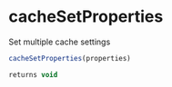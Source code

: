 # cacheSetProperties

Set multiple cache settings

```javascript
cacheSetProperties(properties)
```

```javascript
returns void
```
